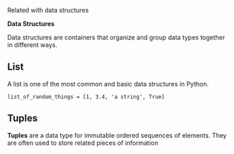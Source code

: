 Related with data structures 

**Data Structures**

Data structures are containers that organize and group data types together in different ways.

## List
A list is one of the most common and basic data structures in Python.

```
list_of_random_things = [1, 3.4, 'a string', True]
```


## Tuples

**Tuples** are a data type for immutable ordered sequences of elements. They are often used to store related pieces of information